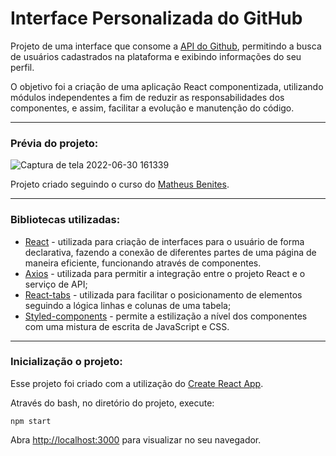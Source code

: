 # Interface Personalizada do GitHub

Projeto de uma interface que consome a [API do Github](https://docs.github.com/pt/rest/guides/getting-started-with-the-rest-api), permitindo a busca de usuários cadastrados na plataforma e exibindo informações do seu perfil.

O objetivo foi a criação de  uma aplicação React componentizada, utilizando módulos independentes a fim de reduzir as responsabilidades dos componentes, e assim, facilitar a evolução e manutenção do código.

---
### Prévia do projeto:

![Captura de tela 2022-06-30 161339](https://user-images.githubusercontent.com/28987245/176768412-ba13a7f4-c12f-43b5-8010-dc4d1067f22d.png)


Projeto criado seguindo o curso do [Matheus Benites](https://www.youtube.com/watch?v=F1HqLD6TgCw&list=PLTv2Rbwcr_Cru7KIHcffE1Shg9X9Eix7a).

---
### Bibliotecas utilizadas:
 - [React](https://pt-br.reactjs.org/) - utilizada para criação de interfaces para o usuário de forma declarativa, fazendo a conexão de diferentes partes de uma página de maneira eficiente, funcionando através de componentes.
 - [Axios](https://www.npmjs.com/package/axios) - utilizada para permitir a integração entre o projeto React e o serviço de API;
 - [React-tabs](https://www.npmjs.com/package/react-tabs) - utilizada para facilitar o posicionamento de elementos seguindo a lógica linhas e colunas de uma tabela;
 - [Styled-components](https://styled-components.com/) - permite a estilização a nível dos componentes com uma mistura de escrita de JavaScript e CSS.

---
### Inicialização o projeto:

Esse projeto foi criado com a utilização do [Create React App](https://github.com/facebook/create-react-app).

Através do bash, no diretório do projeto, execute:

```
npm start
```


Abra [http://localhost:3000](http://localhost:3000) para visualizar no seu navegador.


